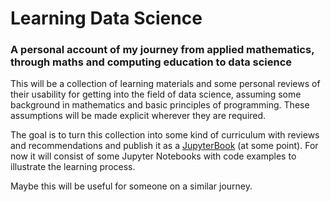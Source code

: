 # Learning Data Science 

### A personal account of my journey from applied mathematics, through maths and computing education to data science

This will be a collection of learning materials and some personal reviews of their usability for getting into the field of data science, assuming some background in mathematics and basic principles of programming. These assumptions will be made explicit wherever they are required. 

The goal is to turn this collection into some kind of curriculum with reviews and recommendations and publish it as a [JupyterBook](https://jupyterbook.org) (at some point). For now it will consist of some Jupyter Notebooks with code examples to illustrate the learning process. 

Maybe this will be useful for someone on a similar journey. 
